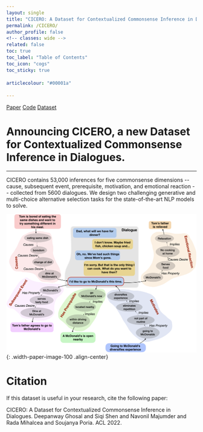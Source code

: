 ```yaml
---
layout: single
title: "CICERO: A Dataset for Contextualized Commonsense Inference in Dialogues"
permalink: /CICERO/
author_profile: false
<!-- classes: wide -->
related: false
toc: true
toc_label: "Table of Contents"
toc_icon: "cogs"
toc_sticky: true

articlecolour: "#00001a"

---
```


<a href="" target="_blank" class="btn btn--success btn--large" role="button">Paper</a> 
<a href="https://github.com/declare-lab/CICERO" target="_blank" class="btn btn--warning btn--large" role="button">Code</a>
<a href="https://github.com/declare-lab/CICERO/master/data/" target="_blank" class="btn btn--info btn--large" role="button">Dataset</a>

<h1> Announcing CICERO, a new Dataset for Contextualized Commonsense Inference in Dialogues. </h1>
<hr>
CICERO contains 53,000 inferences for five commonsense dimensions -- cause, subsequent event, prerequisite, motivation, and emotional reaction -- collected from 5600 dialogues. We design two challenging generative and multi-choice alternative selection tasks for the state-of-the-art NLP models to solve.

![image-center](/assets/images/resources/cicero.png){: .width-paper-image-100 .align-center}

# Citation

If this dataset is useful in your research, cite the following paper:

<div class="notice--success">
    CICERO: A Dataset for Contextualized Commonsense Inference in Dialogues. Deepanway Ghosal and Siqi Shen and Navonil Majumder and Rada Mihalcea and Soujanya Poria. ACL 2022.
<div>
